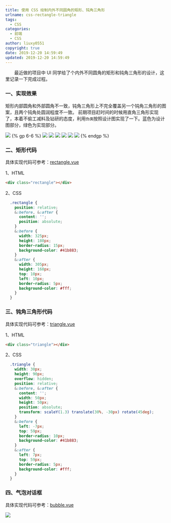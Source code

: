 ```yaml
---
title: 使用 CSS 绘制内外不同圆角的矩形、钝角三角形
urlname: css-rectangle-triangle
tags:
  - CSS
categories:
  - 前端
  - CSS
author: liuxy0551
copyright: true
date: 2019-12-20 14:59:49
updated: 2019-12-20 14:59:49
---
```



　　最近做的项目中 UI 同学给了个内外不同圆角的矩形和钝角三角形的设计，这里记录一下完成过程。
<!--more-->


### 一、实现效果

矩形内部圆角和外部圆角不一致，钝角三角形上不完全覆盖另一个钝角三角形的图案，且两个钝角处圆润程度不一致。
前期项目赶时间的时候用直角三角形实现了，本着不偷工减料及钻研的态度，利用`伪类`按照设计图实现了一下。蓝色为设计图部分，绿色为实现部分。


![](https://liuxianyu.cn/image-hosting/posts/css-rectangle-triangle/7.png)
{% gp 6-6 %}
![](https://liuxianyu.cn/image-hosting/posts/css-rectangle-triangle/1.png)
![](https://liuxianyu.cn/image-hosting/posts/css-rectangle-triangle/2.png)
![](https://liuxianyu.cn/image-hosting/posts/css-rectangle-triangle/3.png)
![](https://liuxianyu.cn/image-hosting/posts/css-rectangle-triangle/4.png)
![](https://liuxianyu.cn/image-hosting/posts/css-rectangle-triangle/5.png)
![](https://liuxianyu.cn/image-hosting/posts/css-rectangle-triangle/6.png)
{% endgp %}


### 二、矩形代码

具体实现代码可参考：[rectangle.vue](https://github.com/liuxy0551/vue-cli3-build-optimization/blob/master/src/pages/css/rectangle.vue)

1、HTML
``` html
<div class="rectangle"></div>
```

2、CSS
``` css
  .rectangle {
    position: relative;
    &:before, &:after {
      content: '';
      position: absolute;
    }
    &:before {
      width: 325px;
      height: 180px;
      border-radius: 15px;
      background-color: #41b883;
    }
    &:after {
      width: 305px;
      height: 160px;
      top: 10px;
      left: 10px;
      border-radius: 5px;
      background-color: #fff;
    }
  }
```


### 三、钝角三角形代码

具体实现代码可参考：[triangle.vue](https://github.com/liuxy0551/vue-cli3-build-optimization/blob/master/src/pages/css/triangle.vue)

1、HTML
``` html
<div class="triangle"></div>
```

2、CSS
``` css
  .triangle {
    width: 30px;
    height: 90px;
    overflow: hidden;
    position: relative;
    &:before, &:after {
      content: '';
      width: 50px;
      height: 50px;
      position: absolute;
      transform: scaleY(1.3) translate(30%, -30px) rotate(45deg);
    }
    &:before {
      left: -7px;
      top: 59px;
      border-radius: 10px;
      background-color: #41b883;
    }
    &:after {
      left: 7px;
      top: 59px;
      border-radius: 5px;
      background-color: #fff;
    }
  }
```


### 四、气泡对话框

具体实现代码可参考：[bubble.vue](https://github.com/liuxy0551/vue-cli3-build-optimization/blob/master/src/pages/css/bubble.vue)

![](https://liuxianyu.cn/image-hosting/posts/css-rectangle-triangle/7.png)
